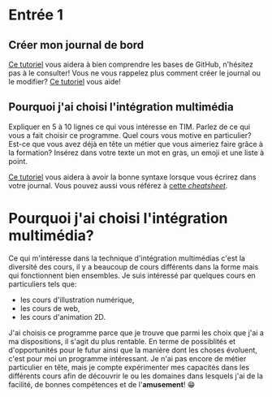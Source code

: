 # Entrée 1
## Créer mon journal de bord
[Ce tutoriel](https://guides.github.com/activities/hello-world/) vous aidera à bien comprendre les bases de GitHub, n'hésitez pas à le consulter!
Vous ne vous rappelez plus comment créer le journal ou le modifier? [Ce tutoriel](https://youtu.be/lX3bpuLK_Sg) vous aide! 

## Pourquoi j'ai choisi l'intégration multimédia
Expliquer en 5 à 10 lignes ce qui vous intéresse en TIM. Parlez de ce qui vous a fait choisir ce programme. Quel cours vous motive en particulier? Est-ce que vous avez déjà en tête un métier que vous aimeriez faire grâce à la formation? Insérez dans votre texte un mot en gras, un emoji et une liste à point. 

[Ce tutoriel](https://guides.github.com/features/mastering-markdown/) vous aidera à avoir la bonne syntaxe lorsque vous écrirez dans votre journal. Vous pouvez aussi vous référez à [cette *cheatsheet*](https://github.com/tchapi/markdown-cheatsheet/blob/master/README.md). 


# Pourquoi j'ai choisi l'intégration multimédia?
Ce qui m'intéresse dans la technique d'intégration multimédias c'est la diversité des cours, il y a beaucoup de cours différents dans la forme mais qui fonctionnent bien ensembles. Je suis intéressé par quelques cours en particuliers tels que: 
- les cours d'illustration numérique, 
- les cours de web,
- les cours d'animation 2D.

J'ai choisis ce programme parce que je trouve que parmi les choix que j'ai a ma dispositions, il s'agit du plus rentable. En terme de possiblités et d'opportunités pour le futur ainsi que la manière dont les choses évoluent, c'est pour moi un programme intéressant. Je n'ai pas encore de métier particulier en tête, mais je compte expérimenter mes capacités dans les différents cours afin de découvrir le ou les domaines dans lesquels j'ai de la facilité, de bonnes compétences et de l'**amusement**! 😁
